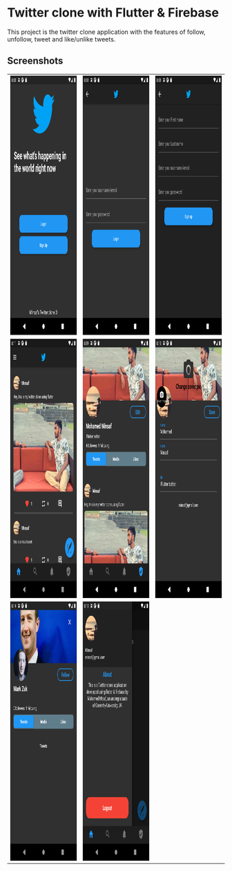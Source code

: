 
# Twitter clone with Flutter & Firebase

This project is the twitter clone application with the 
features of follow, unfollow, tweet and like/unlike 
tweets.


## Screenshots


<table style="width:100%">
  <tr>
    <th>
      <img src="https://github.com/minsaf7/Twitter-Clone-with-Firebase/blob/main/Screenshots/1.png" width="300" height="600"/>
    </th>
    <th><img src="https://github.com/minsaf7/Twitter-Clone-with-Firebase/blob/main/Screenshots/2.png" width="300" height="600"/></th>
    <th><img src="https://github.com/minsaf7/Twitter-Clone-with-Firebase/blob/main/Screenshots/3.png" width="300" height="600"/></th>
   
  </tr>
  <tr>
    <td>
    <img src="https://github.com/minsaf7/Twitter-Clone-with-Firebase/blob/main/Screenshots/4.png" width="300" height="600"/>
    </td>
    <td>
    <img src="https://github.com/minsaf7/Twitter-Clone-with-Firebase/blob/main/Screenshots/5.png" width="300" height="600"/>
    </td>
    <td>
    <img src="https://github.com/minsaf7/Twitter-Clone-with-Firebase/blob/main/Screenshots/6.png" width="300" height="600"/>
    </td>
  </tr>
  
   <tr>
    <td>
    <img src="https://github.com/minsaf7/Twitter-Clone-with-Firebase/blob/main/Screenshots/7.png" width="300" height="600"/>
    </td>
    <td>
    <img src="https://github.com/minsaf7/Twitter-Clone-with-Firebase/blob/main/Screenshots/8.png" width="300" height="600"/>
    </td>
   
  </tr>
 
</table>





  
